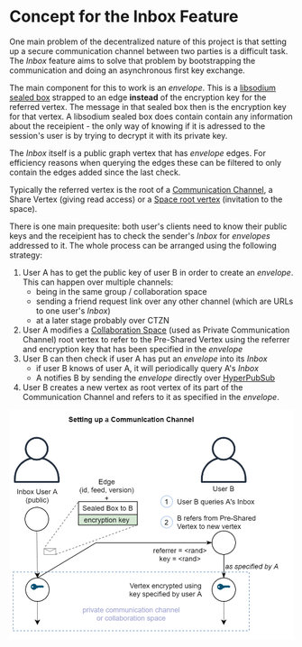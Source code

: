 # Concept for the Inbox Feature

One main problem of the decentralized nature of this project is that setting up a secure communication channel between two parties is a difficult task. The *Inbox* feature aims to solve that problem by bootstrapping the communication and doing an asynchronous first key exchange.

The main component for this to work is an *envelope*. This is a [libsodium sealed box](https://doc.libsodium.org/public-key_cryptography/sealed_boxes) strapped to an edge **instead** of the encryption key for the referred vertex.
The message in that sealed box then is the encryption key for that vertex.
A libsodium sealed box does contain contain any information about the receipient - the only way of knowing if it is adressed to the session's user is by trying to decrypt it with its private key.

The *Inbox* itself is a public graph vertex that has *envelope* edges. For efficiency reasons when querying the edges these can be filtered to only contain the edges added since the last check.

Typically the referred vertex is the root of a [Communication Channel](https://github.com/fsteff/certacrypt/blob/master/docs/private-commchannel.md), a Share Vertex (giving read access) or a [Space root vertex](https://github.com/fsteff/certacrypt/blob/master/docs/multiwriter.md) (invitation to the space).

There is one main prequesite: both user's clients need to know their public keys and the receipient has to check the sender's *Inbox* for *envelopes* addressed to it.
The whole process can be arranged using the following strategy:

1. User A has to get the public key of user B in order to create an *envelope*. This can happen over multiple channels:
   - being in the same group / collaboration space
   - sending a friend request link over any other channel (which are URLs to one user's *Inbox*)
   - at a later stage probably over CTZN
2. User A modifies a [Collaboration Space](https://github.com/fsteff/certacrypt/blob/master/docs/multiwriter.md) (used as Private Communication Channel) root vertex to refer to the Pre-Shared Vertex using the referrer and encryption key that has been specified in the *envelope*
3. User B can then check if user A has put an *envelope* into its *Inbox*
   - if user B knows of user A, it will periodically query A's *Inbox*
   - A notifies B by sending the *envelope* directly over [HyperPubSub](https://github.com/fsteff/hyperpubsub)
4. User B creates a new vertex as root vertex of its part of the Communication Channel and refers to it as specified in the *envelope*.

![Inbox Sketch](https://raw.githubusercontent.com/fsteff/certacrypt/master/docs/Inbox.png)
